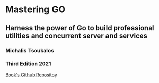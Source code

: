 # Mastering GO
## Harness the power of Go to build professional utilities and concurrent server and services
### Michalis Tsoukalos
### Third Edition 2021


[Book's Github Repositoy](https://github.com/mactsouk/mastering-Go-3rd)